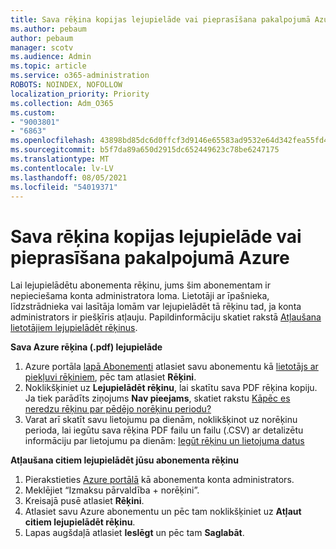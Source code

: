 ```yaml
---
title: Sava rēķina kopijas lejupielāde vai pieprasīšana pakalpojumā Azure
ms.author: pebaum
author: pebaum
manager: scotv
ms.audience: Admin
ms.topic: article
ms.service: o365-administration
ROBOTS: NOINDEX, NOFOLLOW
localization_priority: Priority
ms.collection: Adm_O365
ms.custom:
- "9003801"
- "6863"
ms.openlocfilehash: 43898bd85dc6d0ffcf3d9146e65583ad9532e64d342fea55fd48e055caf133a4
ms.sourcegitcommit: b5f7da89a650d2915dc652449623c78be6247175
ms.translationtype: MT
ms.contentlocale: lv-LV
ms.lasthandoff: 08/05/2021
ms.locfileid: "54019371"
---
```

# <a name="download-or-request-a-copy-of-my-bill-in-azure"></a>Sava rēķina kopijas lejupielāde vai pieprasīšana pakalpojumā Azure

Lai lejupielādētu abonementa rēķinu, jums šim abonementam ir nepieciešama konta administratora loma. Lietotāji ar īpašnieka, līdzstrādnieka vai lasītāja lomām var lejupielādēt tā rēķinu tad, ja konta administrators ir piešķīris atļauju. Papildinformāciju skatiet rakstā [Atļaušana lietotājiem lejupielādēt rēķinus](https://docs.microsoft.com/azure/cost-management-billing/manage/manage-billing-access#opt-in).

**Sava Azure rēķina (.pdf) lejupielāde**

1. Azure portāla [lapā Abonementi](https://portal.azure.com/#blade/Microsoft_Azure_Billing/SubscriptionsBlade) atlasiet savu abonementu kā [lietotājs ar piekļuvi rēķiniem](https://docs.microsoft.com/azure/cost-management-billing/manage/manage-billing-access?WT.mc_id=Portal-Microsoft_Azure_Support), pēc tam atlasiet **Rēķini**.
2. Noklikšķiniet uz **Lejupielādēt rēķinu**, lai skatītu sava PDF rēķina kopiju. Ja tiek parādīts ziņojums **Nav pieejams**, skatiet rakstu [Kāpēc es neredzu rēķinu par pēdējo norēķinu periodu?](https://docs.microsoft.com/azure/cost-management-billing/manage/download-azure-invoice-daily-usage-date?WT.mc_id=Portal-Microsoft_Azure_Support#noinvoice)
3. Varat arī skatīt savu lietojumu pa dienām, noklikšķinot uz norēķinu perioda, lai iegūtu sava rēķina PDF failu un failu (.CSV) ar detalizētu informāciju par lietojumu pa dienām: [Iegūt rēķinu un lietojuma datus](https://docs.microsoft.com/azure/cost-management-billing/manage/download-azure-invoice-daily-usage-date?WT.mc_id=Portal-Microsoft_Azure_Support)  

**Atļaušana citiem lejupielādēt jūsu abonementa rēķinu**

1. Pierakstieties [Azure portālā](https://portal.azure.com/) kā abonementa konta administrators.
2. Meklējiet “Izmaksu pārvaldība + norēķini”.
3. Kreisajā pusē atlasiet **Rēķini**.
4. Atlasiet savu Azure abonementu un pēc tam noklikšķiniet uz **Atļaut citiem lejupielādēt rēķinu**.
5. Lapas augšdaļā atlasiet **Ieslēgt** un pēc tam **Saglabāt**.
